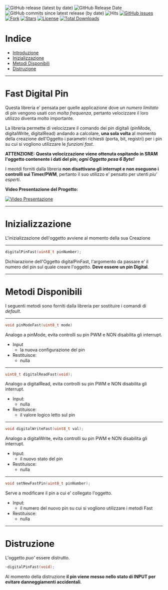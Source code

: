 ![GitHub release (latest by date)](https://img.shields.io/github/v/release/TheFidax/digitalPinFast)
![GitHub Release Date](https://img.shields.io/github/release-date/TheFidax/digitalPinFast?color=blue&label=last%20release)
![GitHub commits since latest release (by date)](https://img.shields.io/github/commits-since/TheFidax/digitalPinFast/latest?color=orange)
![Hits](https://hitcounter.pythonanywhere.com/count/tag.svg?url=https%3A%2F%2Fgithub.com%2FTheFidax%2FdigitalPinFast)
[![GitHub issues](https://img.shields.io/github/issues/TheFidax/Rcn600)](https://github.com/TheFidax/digitalPinFast/issues)
[![Fork](https://img.shields.io/github/forks/TheFidax/digitalPinFast)](#)
[![Stars](https://img.shields.io/github/stars/TheFidax/digitalPinFast)](#)
[![License](https://img.shields.io/github/license/TheFidax/digitalPinFast)](#)
[![Total Downloads](https://img.shields.io/github/downloads/TheFidax/digitalPinFast/total)](#)

# Indice
* [Introduzione](#Fast-Digital-Pin)
* [Inizializzazione](#Inizializzazione)
* [Metodi Disponibili](#Metodi-Disponibili)
* [Distruzione](#Distruzione)

------------

# Fast Digital Pin
Questa libreria e' pensata per quelle applicazione dove *un numero limitato* di pin vengono usati con *molta frequenza*, pertanto velocizzare il loro utilizzo diventa molto importante.

La libreria permette di velocizzare il comando dei pin digitali (pinMode, digitalWrite, digitalRead) andando a calcolare, **una sola volta** al momento della creazione dell'Oggetto i parametri richiesti (porta, bit, registri) per i pin su cui si vogliono utilizzare le *funzioni fast*.

**ATTENZIONE: Questa velocizzazione viene ottenuta ospitando in SRAM l'oggetto contenente i dati del pin; *ogni Oggetto pesa 6 Byte!*** 

I meotdi forniti dalla libreria **non disattivano gli interrupt e non eseguono i controlli sui Timer/PWM**, pertanto il suo utilizzo e' pensato per utenti *piu' esperti*.</br>

**Video Presentazione del Progetto:**</br>

[![Video Presentazione](https://img.youtube.com/vi/xxxxxxx/0.jpg)](http://www.youtube.com/watch?v=xxxxx)

------------

# Inizializzazione
L'inizializzazione dell'oggetto avviene al momento della sua Creazione

------------

```c
digitalPinFast(uint8_t pinNumber);
```
Dichiarazione dell'Oggetto digitalPinFast, l'argomento da passare e' il numero del pin sul quale creare l'oggetto.
**Deve essere un pin Digital**.

------------

# Metodi Disponibili

I seguenti metodi sono forniti dalla libreria per sostituire i comandi di *default*.

------------

```c
void pinModeFast(uint8_t mode)
```
Analogo a pinMode, evita controlli su pin PWM e NON disabilita gli interrupt.</br>
- Input
  - la nuova configurazione del pin
- Restituisce:
  - nulla

------------

```c
uint8_t digitalReadFast(void);
```
Analogo a digitalRead, evita controlli su pin PWM e NON disabilita gli interrupt.</br>
- Input:
  - nulla
- Restituisce:
  - il valore logico letto sul pin

------------

```c
void digitalWriteFast(uint8_t val);
```
Analogo a digitalWrite, evita controlli su pin PWM e NON disabilita gli interrupt.</br>
- Input:
  - il nuovo stato del pin
- Restituisce:
  - nulla

------------

```c
void setNewFastPin(uint8_t pinNumber);
```
Serve a modificare il pin a cui e' collegato l'oggetto.
- Input:
  - il numero del nuovo pin su cui si vogliono utilizzare i metodi Fast
- Restituisce:
  - nulla

------------

# Distruzione
L'oggetto *puo'* essere distrutto.

```c
~digitalPinFast(void);
```

Al momento della distruzione **il pin viene messo nello stato di INPUT per evitare danneggiamenti accidentali**.
